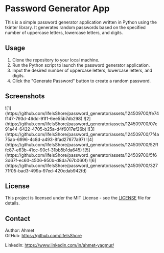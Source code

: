 <h1>Password Generator App</h1>
<p>This is a simple password generator application written in Python using the tkinter library. It generates random passwords based on the specified number of uppercase letters, lowercase letters, and digits.</p>

<h2>Usage</h2>
<ol>
<li>Clone the repository to your local machine.</li>
<li>Run the Python script to launch the password generator application.</li>
<li>Input the desired number of uppercase letters, lowercase letters, and digits.</li>
<li>Click the "Generate Password" button to create a random password.</li>
</ol>

<h2>Screenshots</h2>
![1](https://github.com/lifeIsShore/password_generator/assets/124509700/fe74f147-793d-46dd-91f1-6ee55b7db298)
![2](https://github.com/lifeIsShore/password_generator/assets/124509700/07e91a44-6422-4705-b25a-d4f6017ef26b)
![3](https://github.com/lifeIsShore/password_generator/assets/124509700/7f4a75ab-6996-4c8d-a493-8fad27677a97)
![4](https://github.com/lifeIsShore/password_generator/assets/124509700/52fffc87-e63b-41cc-90cf-31bb5b1da645)
![5](https://github.com/lifeIsShore/password_generator/assets/124509700/5f63d67f-ec60-4506-950b-d8da767b060f)
![6](https://github.com/lifeIsShore/password_generator/assets/124509700/32771f05-bad3-499a-97ed-420cdab942fd)

<h2>License</h2>
<p>This project is licensed under the MIT License - see the <a href="LICENSE">LICENSE</a> file for details.</p>

<h2>Contact</h2>
<p>Author: Ahmet<br>
GitHub: <a href="https://github.com/lifeIsShore">https://github.com/lifeIsShore</a></p>
LinkedIn: <a href="https://www.linkedin.com/in/ahmet-yagmur/">https://www.linkedin.com/in/ahmet-yagmur/</a></p>

